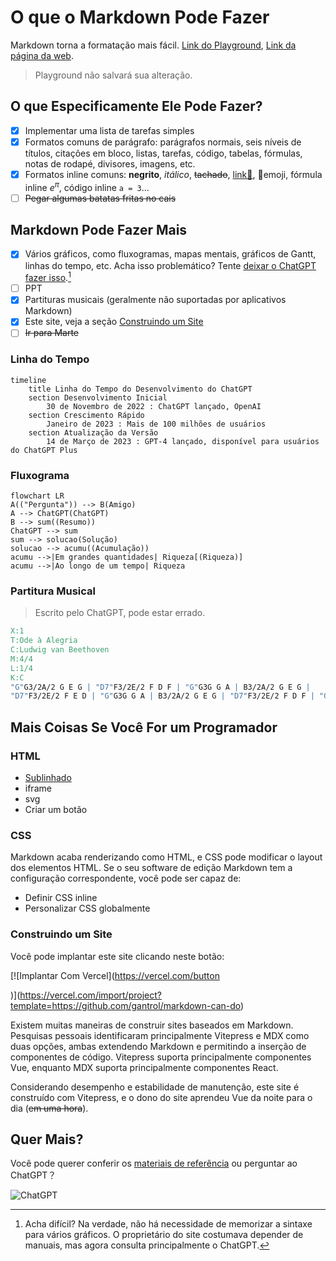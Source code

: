 # O que o Markdown Pode Fazer

Markdown torna a formatação mais fácil. [Link do Playground](/playground/), [Link da página da web](/guide/).

> Playground não salvará sua alteração.

## O que Especificamente Ele Pode Fazer?

- [x] Implementar uma lista de tarefas simples
- [x] Formatos comuns de parágrafo: parágrafos normais, seis níveis de títulos, citações em bloco, listas, tarefas, código, tabelas, fórmulas, notas de rodapé, divisores, imagens, etc.
- [x] Formatos inline comuns: **negrito**, *itálico*, ~~tachado~~, [link🔗](), 🤣emoji, fórmula inline $e^\pi$, código inline `a = 3`...
- [ ] ~~Pegar algumas batatas fritas no cais~~

## Markdown Pode Fazer Mais

- [x] Vários gráficos, como fluxogramas, mapas mentais, gráficos de Gantt, linhas do tempo, etc. Acha isso problemático? Tente [deixar o ChatGPT fazer isso](/reference/chatgpt/).[^1]
- [ ] PPT
- [x] Partituras musicais (geralmente não suportadas por aplicativos Markdown)
- [x] Este site, veja a seção [Construindo um Site](#construindo-um-site)
- [ ] ~~Ir para Marte~~

### Linha do Tempo

```mermaid
timeline
    title Linha do Tempo do Desenvolvimento do ChatGPT
    section Desenvolvimento Inicial
        30 de Novembro de 2022 : ChatGPT lançado, OpenAI
    section Crescimento Rápido
        Janeiro de 2023 : Mais de 100 milhões de usuários
    section Atualização da Versão
        14 de Março de 2023 : GPT-4 lançado, disponível para usuários do ChatGPT Plus
```

### Fluxograma

```mermaid
flowchart LR
A(("Pergunta")) --> B(Amigo)
A --> ChatGPT(ChatGPT)
B --> sum((Resumo))
ChatGPT --> sum
sum --> solucao(Solução)
solucao --> acumu((Acumulação))
acumu -->|Em grandes quantidades| Riqueza[(Riqueza)]
acumu -->|Ao longo de um tempo| Riqueza
```
### Partitura Musical

> Escrito pelo ChatGPT, pode estar errado.

```abc
X:1
T:Ode à Alegria
C:Ludwig van Beethoven
M:4/4
L:1/4
K:C
"G"G3/2A/2 G E G | "D7"F3/2E/2 F D F | "G"G3G G A | B3/2A/2 G E G |
"D7"F3/2E/2 F E D | "G"G3G G A | B3/2A/2 G E G | "D7"F3/2E/2 F D F | "G"G3z ||

```

## Mais Coisas Se Você For um Programador

### HTML

- <u>Sublinhado</u>
- iframe
- svg
- Criar um botão

### CSS

Markdown acaba renderizando como HTML, e CSS pode modificar o layout dos elementos HTML. Se o seu software de edição Markdown tem a configuração correspondente, você pode ser capaz de:

- Definir CSS inline
- Personalizar CSS globalmente

### Construindo um Site

Você pode implantar este site clicando neste botão:

[![Implantar Com Vercel](https://vercel.com/button

)](https://vercel.com/import/project?template=https://github.com/gantrol/markdown-can-do)

Existem muitas maneiras de construir sites baseados em Markdown. Pesquisas pessoais identificaram principalmente Vitepress e MDX como duas opções, ambas extendendo Markdown e permitindo a inserção de componentes de código. Vitepress suporta principalmente componentes Vue, enquanto MDX suporta principalmente componentes React.

Considerando desempenho e estabilidade de manutenção, este site é construído com Vitepress, e o dono do site aprendeu Vue da noite para o dia (~~em uma hora~~).

## Quer Mais?

Você pode querer conferir os [materiais de referência](/reference/resource) ou perguntar ao ChatGPT？

![ChatGPT](https://img.shields.io/badge/chatGPT-74aa9c?style=for-the-badge&logo=openai&logoColor=white)

[^1]: Acha difícil? Na verdade, não há necessidade de memorizar a sintaxe para vários gráficos. O proprietário do site costumava depender de manuais, mas agora consulta principalmente o ChatGPT.
